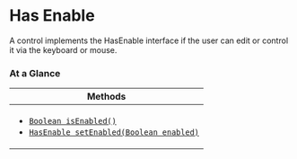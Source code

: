 <!-- ---
sidebar_position: 1
--- -->


# Has Enable

A control implements the HasEnable interface if the user can edit or control it via the keyboard or mouse.

### At a Glance

| Methods |
|------------|
| <ul><li>[`Boolean isEnabled()`](#)</li><li>[`HasEnable setEnabled(Boolean enabled)`](#)</li></ul>|